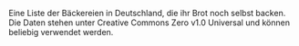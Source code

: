 Eine Liste der Bäckereien in Deutschland, die ihr Brot noch selbst backen. Die Daten stehen unter Creative Commons Zero v1.0 Universal und können beliebig verwendet werden.
